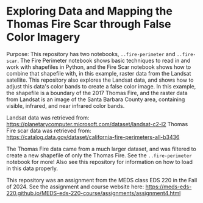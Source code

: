 # Exploring Data and Mapping the Thomas Fire Scar through False Color Imagery

Purpose: This repository has two notebooks, `..fire-perimeter` and `..fire-scar`. The Fire Perimeter notebook shows basic techniques to read in and work with shapefiles in Python, and the Fire Scar notebook shows how to combine that shapefile with, in this example, raster data from the Landsat satellite. This repository also explores the Landsat data, and shows how to adjust this data's color bands to create a false color image. In this example, the shapefile is a boundary of the 2017 Thomas Fire, and the raster data from Landsat is an image of the Santa Barbara County area, containing visible, infrared, and near infrared color bands.

Landsat data was retrieved from: https://planetarycomputer.microsoft.com/dataset/landsat-c2-l2
Thomas Fire scar data was retrieved from: https://catalog.data.gov/dataset/california-fire-perimeters-all-b3436

The Thomas Fire data came from a much larger dataset, and was filtered to create a new shapefile of only the Thomas Fire. See the `..fire-perimeter` notebook for more! Also see this repository for information on how to load in this data properly. 

This repository was an assignment from the MEDS class EDS 220 in the Fall of 2024. 
See the assignment and course website here: https://meds-eds-220.github.io/MEDS-eds-220-course/assignments/assignment4.html



